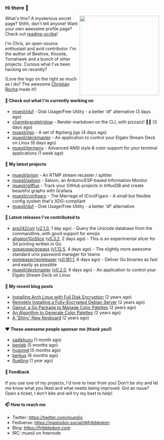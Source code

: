 ### Hi there 👋

<img align="right" src="https://raw.githubusercontent.com/muesli/muesli/master/assets/termenv.png" width="260">

What's this? A mysterious secret page? Shhh, don't tell anyone!
Want your own awesome profile page? Check out [readme-scribe](https://github.com/muesli/readme-scribe)!

I'm Chris, an open-source enthusiast and avid contributor. I'm the author of Beehive, Knoxite, Tomahawk and a bunch
of other projects. Curious what I've been hacking on recently?

(Love the logo on the right as much as I do? The awesome [Christian Rocha](https://github.com/meowgorithm/) made it!)

#### 👷 Check out what I'm currently working on

- [muesli/duf](https://github.com/muesli/duf) - Disk Usage/Free Utility - a better &#39;df&#39; alternative (3 days ago)
- [charmbracelet/glow](https://github.com/charmbracelet/glow) - Render markdown on the CLI, with pizzazz! 💅🏻 (3 days ago)
- [muesli/jigo](https://github.com/muesli/jigo) - A set of #golang jigs (4 days ago)
- [muesli/deckmaster](https://github.com/muesli/deckmaster) - An application to control your Elgato Stream Deck on Linux (6 days ago)
- [muesli/termenv](https://github.com/muesli/termenv) - Advanced ANSI style &amp; color support for your terminal applications (1 week ago)

#### 🌱 My latest projects

- [muesli/prism](https://github.com/muesli/prism) - An RTMP stream recaster / splitter
- [muesli/saloon](https://github.com/muesli/saloon) - Saloon, an Arduino/ESP-based Information Monitor
- [muesli/gitflux](https://github.com/muesli/gitflux) - Track your GitHub projects in InfluxDB and create beautiful graphs with Grafana
- [muesli/configaro](https://github.com/muesli/configaro) - The Marriage of (Con)Figaro - A small but flexible config system that&#39;s XDG-compliant
- [muesli/duf](https://github.com/muesli/duf) - Disk Usage/Free Utility - a better &#39;df&#39; alternative

#### 🔭 Latest releases I've contributed to

- [arp242/uni](https://github.com/arp242/uni) ([v2.1.0](https://github.com/arp242/uni/releases/tag/v2.1.0), 1 day ago) - Query the Unicode database from the commandline, with good support for emojis
- [aligator/GoSlice](https://github.com/aligator/GoSlice) ([v0.3.2](https://github.com/aligator/GoSlice/releases/tag/v0.3.2), 2 days ago) - This is an experimental slicer for 3d printing written in Go.
- [gopasspw/gopass](https://github.com/gopasspw/gopass) ([v1.12.5](https://github.com/gopasspw/gopass/releases/tag/v1.12.5), 4 days ago) - The slightly more awesome standard unix password manager for teams
- [goreleaser/goreleaser](https://github.com/goreleaser/goreleaser) ([v0.161.1](https://github.com/goreleaser/goreleaser/releases/tag/v0.161.1), 6 days ago) - Deliver Go binaries as fast and easily as possible
- [muesli/deckmaster](https://github.com/muesli/deckmaster) ([v0.2.0](https://github.com/muesli/deckmaster/releases/tag/v0.2.0), 6 days ago) - An application to control your Elgato Stream Deck on Linux

#### 📜 My recent blog posts

- [Installing Arch Linux with Full Disk Encryption](https://fribbledom.com/posts/encrypted-arch-install/) (2 years ago)
- [Remotely Installing a Fully-Encrypted Debian Server](https://fribbledom.com/posts/encrypted-remote-debian-install/) (2 years ago)
- [Gamut, a Go Package to Manage Color Palettes](https://fribbledom.com/posts/gamut-package-to-handle-color-palettes/) (2 years ago)
- [An Algorithm to Generate Color Palettes](https://fribbledom.com/posts/an-algorithm-to-generate-color-palettes/) (2 years ago)
- [A &#39;Shiny&#39; New Keyboard](https://fribbledom.com/posts/a-shiny-new-keyboard/) (2 years ago)

#### ❤️ These awesome people sponsor me (thank you!)

- [sadikkuzu](https://github.com/sadikkuzu) (1 month ago)
- [benleb](https://github.com/benleb) (5 months ago)
- [hugomd](https://github.com/hugomd) (5 months ago)
- [berkus](https://github.com/berkus) (6 months ago)
- [lfuelling](https://github.com/lfuelling) (1 year ago)

#### 💬 Feedback

If you use one of my projects, I'd love to hear from you! Don't be shy and let me know what you liked
and what needs being improved. Got an issue? Open a ticket, I don't bite and will try my best to help!

#### 📫 How to reach me

- Twitter: https://twitter.com/mueslix
- Fediverse: https://mastodon.social/@fribbledom
- Blog: https://fribbledom.com
- IRC: muesli on freenode
